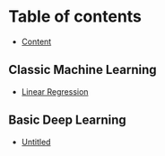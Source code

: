 # Table of contents

* [Content](README.md)

## Classic Machine Learning

* [Linear Regression](machine-learning/untitled.md)

## Basic Deep Learning

* [Untitled](basic-deep-learning/untitled.md)

